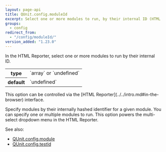 ```yaml
---
layout: page-api
title: QUnit.config.moduleId
excerpt: Select one or more modules to run, by their internal ID (HTML Reporter).
groups:
  - config
redirect_from:
  - "/config/moduleId/"
version_added: "1.23.0"
---
```


In the HTML Reporter, select one or more modules to run by their internal ID.

<table>
<tr>
  <th>type</th>
  <td markdown="span">`array` or `undefined`</td>
</tr>
<tr>
  <th>default</th>
  <td markdown="span">`undefined`</td>
</tr>
</table>

<p class="note" markdown="1">This option can be controlled via the [HTML Reporter](../../intro.md#in-the-browser) interface.</p>

Specify modules by their internally hashed identifier for a given module. You can specify one or multiple modules to run. This option powers the multi-select dropdown menu in the HTML Reporter.

See also:
* [QUnit.config.module](./module.md)
* [QUnit.config.testId](./testId.md)
